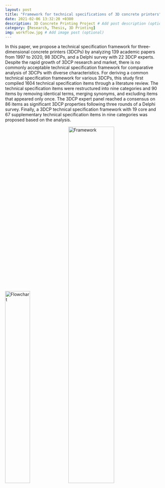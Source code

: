 ```yaml
---
layout: post
title: "Framework for technical specifications of 3D concrete printers"
date: 2021-02-06 13:32:20 +0300
description: 3D Concrete Printing Project # Add post description (optional)
category: [Research, Thesis, 3D Printing]
img: workflow.jpg # Add image post (optional)
---
```

In this paper, we propose a technical specification framework for three-dimensional concrete printers (3DCPs) by analyzing 139 academic papers from 1997 to 2020, 98 3DCPs, and a Delphi survey with 22 3DCP experts. Despite the rapid growth of 3DCP research and market, there is no commonly acceptable technical specification framework for comparative analysis of 3DCPs with diverse characteristics. For deriving a common technical specification framework for various 3DCPs, this study first compiled 1604 technical specification items through a literature review. The technical specification items were restructured into nine categories and 90 items by removing identical terms, merging synonyms, and excluding items that appeared only once. The 3DCP expert panel reached a consensus on 86 items as significant 3DCP properties following three rounds of a Delphi survey. Finally, a 3DCP technical specification framework with 19 core and 67 supplementary technical specification items in nine categories was proposed based on the analysis.

<img src="https://ars.els-cdn.com/content/image/1-s2.0-S0926580521001837-gr1_lrg.jpg" style="width:40%;" alt="Flowchart">
<img src="https://ars.els-cdn.com/content/image/1-s2.0-S0926580521001837-gr10_lrg.jpg" style="width:54.5%;" alt="Framework">
